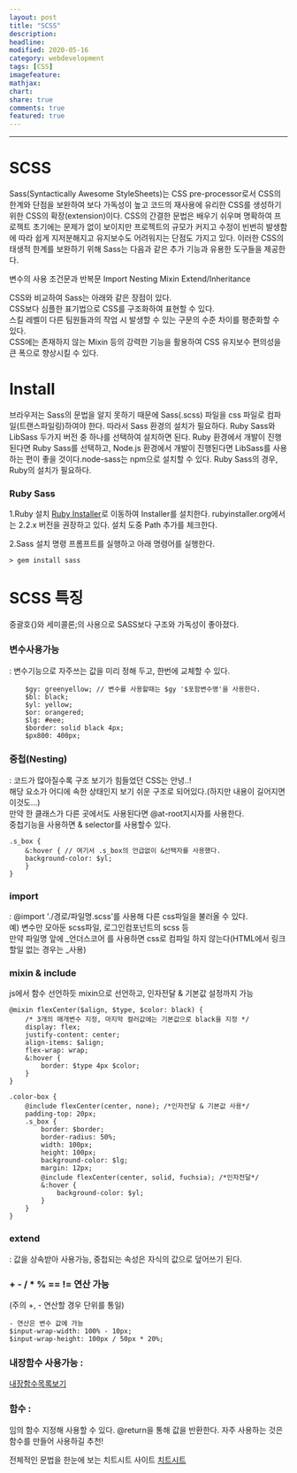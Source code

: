 ```yaml
---
layout: post
title: "SCSS"
description:
headline:
modified: 2020-05-16
category: webdevelopment
tags: [CSS]
imagefeature:
mathjax:
chart:
share: true
comments: true
featured: true
---
```


---

# SCSS

Sass(Syntactically Awesome StyleSheets)는 CSS pre-processor로서 CSS의 한계와 단점을 보완하여 보다 가독성이 높고 코드의 재사용에 유리한 CSS를 생성하기 위한 CSS의 확장(extension)이다.
CSS의 간결한 문법은 배우기 쉬우며 명확하여 프로젝트 초기에는 문제가 없이 보이지만 프로젝트의 규모가 커지고 수정이 빈번히 발생함에 따라 쉽게 지저분해지고 유지보수도 어려워지는 단점도 가지고 있다.
이러한 CSS의 태생적 한계를 보완하기 위해 Sass는 다음과 같은 추가 기능과 유용한 도구들을 제공한다.  

<span class="orange">변수의 사용</span>
<span class="orange">조건문과 반복문</span>
<span class="orange">Import</span>
<span class="orange">Nesting</span>
<span class="orange">Mixin</span>
<span class="orange">Extend/Inheritance</span>

CSS와 비교하여 Sass는 아래와 같은 장점이 있다.  
CSS보다 심플한 표기법으로 CSS를 구조화하여 표현할 수 있다.  
스킬 레벨이 다른 팀원들과의 작업 시 발생할 수 있는 구문의 수준 차이를 평준화할 수 있다.  
CSS에는 존재하지 않는 Mixin 등의 강력한 기능을 활용하여 CSS 유지보수 편의성을 큰 폭으로 향상시킬 수 있다.  

# Install

브라우저는 Sass의 문법을 알지 못하기 때문에 Sass(.scss) 파일을 css 파일로 컴파일(트랜스파일링)하여야 한다. 따라서 Sass 환경의 설치가 필요하다.
Ruby Sass와 LibSass 두가지 버전 중 하나를 선택하여 설치하면 된다. Ruby 환경에서 개발이 진행된다면 Ruby Sass를 선택하고, Node.js 환경에서 개발이 진행된다면 LibSass를 사용하는 편이 좋을 것이다.node-sass는 npm으로 설치할 수 있다. Ruby Sass의 경우, Ruby의 설치가 필요하다.

### Ruby Sass

1.Ruby 설치
[Ruby Installer](https://rubyinstaller.org/downloads/)로 이동하여 Installer를 설치한다. rubyinstaller.org에서는 2.2.x 버전을 권장하고 있다.
설치 도중 Path 추가를 체크한다.

2.Sass 설치
명령 프롬프트를 실행하고 아래 명령어를 실행한다.
```
> gem install sass
```


# SCSS 특징

중괄호{}와 세미콜론;의 사용으로 SASS보다 구조와 가독성이 좋아졌다.  

### 변수사용가능  
: 변수기능으로 자주쓰는 값을 미리 정해 두고, 한번에 교체할 수 있다.  
```
	$gy: greenyellow; // 변수를 사용할때는 $gy '$포함변수명'을 사용한다.
	$bl: black;
	$yl: yellow;
	$or: orangered;
	$lg: #eee;
	$border: solid black 4px;
	$px800: 400px;
```
### 중첩(Nesting)  
: 코드가 많아질수록 구조 보기가 힘들었던 CSS는 안녕..!  
해당 요소가 어디에 속한 상태인지 보기 쉬운 구조로 되어있다.(하지만 내용이 길어지면 이것도...)  
만약 한 클래스가 다른 곳에서도 사용된다면 @at-root지시자를 사용한다.  
중첩기능을 사용하면 & selector를 사용할수 있다.  
```
.s_box {	
	&:hover { // 여기서 .s_box의 언급없이 &선택자를 사용했다.
	background-color: $yl;
	}
}
```

### import  
: @import './경로/파일명.scss'를 사용해 다른 css파일을 불러올 수 있다.  
예) 변수만 모아둔 scss파일, 로그인컴포넌트의 scss 등  
만약 파일명 앞에 _언더스코어 를 사용하면 css로 컴파일 하지 않는다(HTML에서 링크할일 없는 경우는 _사용)  

### mixin & include
js에서 함수 선언하듯 mixin으로 선언하고, 인자전달 & 기본값 설정까지 가능  
```
@mixin flexCenter($align, $type, $color: black) {
 	/* 3개의 매개변수 지정, 마지막 컬러값에는 기본값으로 black을 지정 */
	display: flex;
	justify-content: center;
	align-items: $align;
	flex-wrap: wrap;
	&:hover {
		border: $type 4px $color;
	}
}
```
```
.color-box {
	@include flexCenter(center, none); /*인자전달 & 기본값 사용*/
	padding-top: 20px;
	.s_box {
		border: $border;
		border-radius: 50%;
		width: 100px;
		height: 100px;
		background-color: $lg;
		margin: 12px;
		@include flexCenter(center, solid, fuchsia); /*인자전달*/
		&:hover {
			background-color: $yl;
		}
	}
}	
```

### extend  
: 값을 상속받아 사용가능, 중첩되는 속성은 자식의 값으로 덮어쓰기 된다.  

### + - / * % == != 연산 가능  
(주의 +, - 연산할 경우 단위를 통일)
``` 
- 연산은 변수 값에 가능    
$input-wrap-width: 100% - 10px;
$input-wrap-height: 100px / 50px * 20%;
```

### 내장함수 사용가능 :  
[내장함수목록보기](https://sass-lang.com/documentation/modules)

### 함수 :  
임의 함수 지정해 사용할 수 있다. @return을 통해 값을 반환한다. 자주 사용하는 것은 함수를 만들어 사용하길 추천!


전체적인 문법을 한눈에 보는 치트시트 사이트 [치트시트](https://devhints.io/sass)


